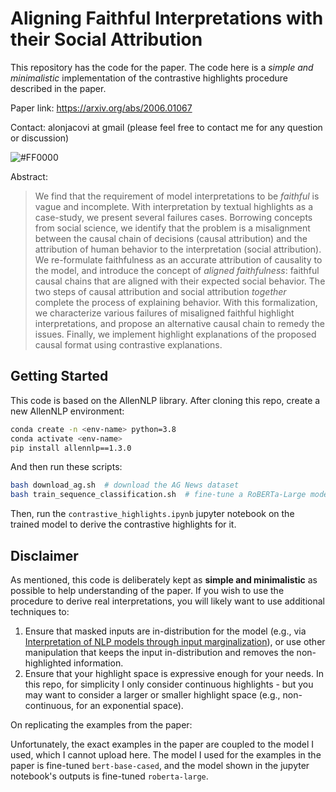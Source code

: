 # Aligning Faithful Interpretations with their Social Attribution

This repository has the code for the paper. The code here is a *simple and minimalistic* implementation of the contrastive highlights procedure described in the paper.

Paper link: https://arxiv.org/abs/2006.01067

Contact: alonjacovi at gmail (please feel free to contact me for any question or discussion)

![#FF0000](https://placehold.it/15/FF0000/000000?text=testtest)

Abstract:

> We find that the requirement of model interpretations to be *faithful* is vague and incomplete.
With interpretation by textual highlights as a case-study, we present several failures cases. Borrowing concepts from social science, we identify that the problem is a misalignment between the causal chain of decisions (causal attribution) and the attribution of human behavior to the interpretation (social attribution). We re-formulate faithfulness as an accurate attribution of causality to the model, and introduce the concept of *aligned faithfulness*: faithful causal chains that are aligned with their expected social behavior. The two steps of causal attribution and social attribution *together* complete the process of explaining behavior.
With this formalization, we characterize various failures of misaligned faithful highlight interpretations, and propose an alternative causal chain to remedy the issues. Finally, we implement highlight explanations of the proposed causal format using contrastive explanations. 

## Getting Started

This code is based on the AllenNLP library. After cloning this repo, create a new AllenNLP environment:

```bash
conda create -n <env-name> python=3.8
conda activate <env-name>
pip install allennlp==1.3.0
```

And then run these scripts:
```bash
bash download_ag.sh  # download the AG News dataset
bash train_sequence_classification.sh  # fine-tune a RoBERTa-Large model on AG News
```

Then, run the `contrastive_highlights.ipynb` jupyter notebook on the trained model to derive the contrastive highlights for it.


## Disclaimer

As mentioned, this code is deliberately kept as **simple and minimalistic** as possible to help understanding of the paper. If you wish to use the procedure to derive real interpretations, you will likely want to use additional techniques to:
1. Ensure that masked inputs are in-distribution for the model (e.g., via [Interpretation of NLP models through input marginalization](https://www.aclweb.org/anthology/2020.emnlp-main.255.pdf)), or use other manipulation that keeps the input in-distribution and removes the non-highlighted information.
2. Ensure that your highlight space is expressive enough for your needs. In this repo, for simplicity I only consider continuous highlights - but you may want to consider a larger or smaller highlight space (e.g., non-continuous, for an exponential space).

On replicating the examples from the paper:

Unfortunately, the exact examples in the paper are coupled to the model I used, which I cannot upload here. The model I used for the examples in the paper is fine-tuned `bert-base-cased`, and the model shown in the jupyter notebook's outputs is fine-tuned `roberta-large`. 


